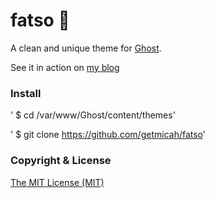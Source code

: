# fatso 👻
A clean and unique theme for [Ghost](http://ghost.org).

See it in action on [my blog](http://micahcowell.com)

### Install
' $ cd /var/www/Ghost/content/themes'

' $ git clone https://github.com/getmicah/fatso'

### Copyright & License
[The MIT License (MIT)](https://raw.githubusercontent.com/getmicah/Fatso/master/LICENSE)
